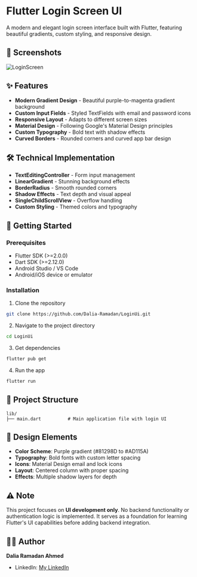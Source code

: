 # Flutter Login Screen UI

A modern and elegant login screen interface built with Flutter, featuring beautiful gradients, custom styling, and responsive design.

## 📱 Screenshots

![LoginScreen](https://github.com/user-attachments/assets/a6ea2a84-bc32-433b-9d34-da29f9d0496d)


## ✨ Features

- **Modern Gradient Design** - Beautiful purple-to-magenta gradient background
- **Custom Input Fields** - Styled TextFields with email and password icons
- **Responsive Layout** - Adapts to different screen sizes
- **Material Design** - Following Google's Material Design principles
- **Custom Typography** - Bold text with shadow effects
- **Curved Borders** - Rounded corners and curved app bar design

## 🛠️ Technical Implementation

- **TextEditingController** - Form input management
- **LinearGradient** - Stunning background effects
- **BorderRadius** - Smooth rounded corners
- **Shadow Effects** - Text depth and visual appeal
- **SingleChildScrollView** - Overflow handling
- **Custom Styling** - Themed colors and typography

## 🚀 Getting Started

### Prerequisites

- Flutter SDK (>=2.0.0)
- Dart SDK (>=2.12.0)
- Android Studio / VS Code
- Android/iOS device or emulator

### Installation

1. Clone the repository
```bash
git clone https://github.com/Dalia-Ramadan/LoginUi.git
```

2. Navigate to the project directory
```bash
cd LoginUi
```

3. Get dependencies
```bash
flutter pub get
```

4. Run the app
```bash
flutter run
```

## 📁 Project Structure

```
lib/
├── main.dart          # Main application file with login UI
```

## 🎨 Design Elements

- **Color Scheme**: Purple gradient (#81298D to #AD115A)
- **Typography**: Bold fonts with custom letter spacing
- **Icons**: Material Design email and lock icons
- **Layout**: Centered column with proper spacing
- **Effects**: Multiple shadow layers for depth


## ⚠️ Note

This project focuses on **UI development only**. No backend functionality or authentication logic is implemented. It serves as a foundation for learning Flutter's UI capabilities before adding backend integration.

## 👨‍💻 Author

**Dalia Ramadan Ahmed**
- LinkedIn: [My LinkedIn](https://www.linkedin.com/in/dalia-ramadan-ahmed-435912252/)
